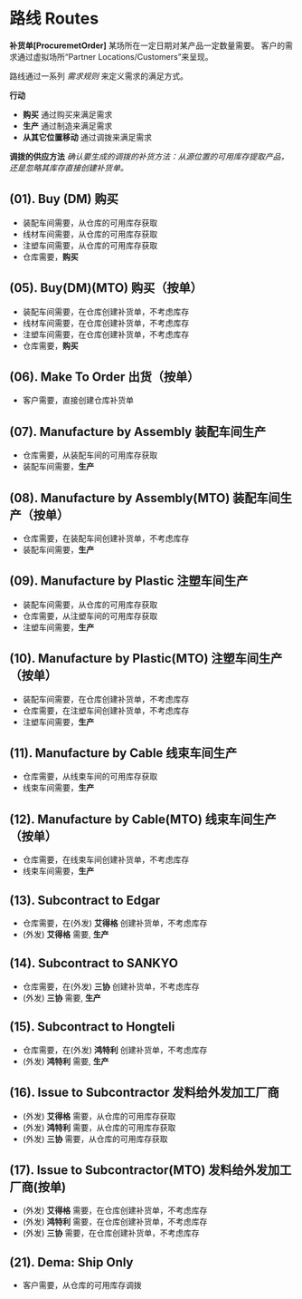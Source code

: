 # 路线 Routes

**补货单[ProcuremetOrder]** 某场所在一定日期对某产品一定数量需要。
客户的需求通过虚拟场所“Partner Locations/Customers”来呈现。

路线通过一系列 *需求规则* 来定义需求的满足方式。

**行动**
* **购买** 通过购买来满足需求
* **生产** 通过制造来满足需求
* **从其它位置移动** 通过调拨来满足需求

**调拨的供应方法**
*确认要生成的调拨的补货方法：从源位置的可用库存提取产品，还是忽略其库存直接创建补货单。*

## (01). Buy (DM) 购买
* 装配车间需要，从仓库的可用库存获取
* 线材车间需要，从仓库的可用库存获取
* 注塑车间需要，从仓库的可用库存获取
* 仓库需要，**购买**

## (05). Buy(DM)(MTO) 购买（按单）
* 装配车间需要，在仓库创建补货单，不考虑库存
* 线材车间需要，在仓库创建补货单，不考虑库存
* 注塑车间需要，在仓库创建补货单，不考虑库存
* 仓库需要，**购买**

## (06). Make To Order 出货（按单）
* 客户需要，直接创建仓库补货单

## (07). Manufacture by Assembly 装配车间生产
* 仓库需要，从装配车间的可用库存获取
* 装配车间需要，**生产**

## (08). Manufacture by Assembly(MTO) 装配车间生产（按单）
* 仓库需要，在装配车间创建补货单，不考虑库存
* 装配车间需要，**生产**

## (09). Manufacture by Plastic 注塑车间生产
* 装配车间需要，从仓库的可用库存获取
* 仓库需要，从注塑车间的可用库存获取
* 注塑车间需要，**生产**

## (10). Manufacture by Plastic(MTO) 注塑车间生产（按单）
* 装配车间需要，在仓库创建补货单，不考虑库存
* 仓库需要，在注塑车间创建补货单，不考虑库存
* 注塑车间需要，**生产**

## (11). Manufacture by Cable 线束车间生产
* 仓库需要，从线束车间的可用库存获取
* 线束车间需要，**生产**

## (12). Manufacture by Cable(MTO) 线束车间生产（按单）
* 仓库需要，在线束车间创建补货单，不考虑库存
* 线束车间需要，**生产**

## (13). Subcontract to Edgar
* 仓库需要，在(外发) **艾得格** 创建补货单，不考虑库存
* (外发) **艾得格** 需要, **生产**

## (14). Subcontract to SANKYO
* 仓库需要，在(外发) **三协** 创建补货单，不考虑库存
* (外发) **三协** 需要, **生产**

## (15). Subcontract to Hongteli
* 仓库需要，在(外发) **鸿特利** 创建补货单，不考虑库存
* (外发) **鸿特利** 需要, **生产**

## (16). Issue to Subcontractor 发料给外发加工厂商
* (外发) **艾得格** 需要，从仓库的可用库存获取
* (外发) **鸿特利** 需要，从仓库的可用库存获取
* (外发) **三协** 需要，从仓库的可用库存获取

## (17). Issue to Subcontractor(MTO) 发料给外发加工厂商(按单)
* (外发) **艾得格** 需要，在仓库创建补货单，不考虑库存
* (外发) **鸿特利** 需要，在仓库创建补货单，不考虑库存
* (外发) **三协** 需要，在仓库创建补货单，不考虑库存

## (21). Dema: Ship Only
* 客户需要，从仓库的可用库存调拨
